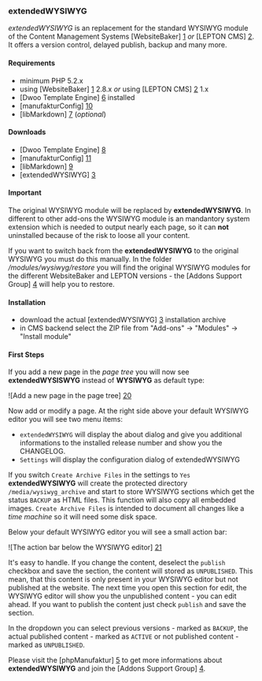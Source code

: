 ### extendedWYSIWYG

_extendedWYSIWYG_ is an replacement for the standard WYSIWYG module of the Content Management Systems [WebsiteBaker] [1] _or_ [LEPTON CMS] [2]. It offers a version control, delayed publish, backup and many more. 

#### Requirements

* minimum PHP 5.2.x
* using [WebsiteBaker] [1] 2.8.x _or_ using [LEPTON CMS] [2] 1.x
* [Dwoo Template Engine] [6] installed
* [manufakturConfig] [10]
* [libMarkdown] [7] (_optional_)

#### Downloads

* [Dwoo Template Engine] [8]
* [manufakturConfig] [11]
* [libMarkdown] [9]
* [extendedWYSIWYG] [3]

#### Important

The original WYSIWYG module will be replaced by **extendedWYSIWYG**. In different to other add-ons the WYSIWYG module is an mandantory system extension which is needed to output nearly each page, so it can **not** uninstalled because of the risk to loose all your content.

If you want to switch back from the **extendedWYSIWYG** to the original WYSIWYG you must do this manually. In the folder _/modules/wysiwyg/restore_ you will find the original WYSIWYG modules for the different WebsiteBaker and LEPTON versions - the [Addons Support Group] [4] will help you to restore.

#### Installation

* download the actual [extendedWYSIWYG] [3] installation archive
* in CMS backend select the ZIP file from "Add-ons" -> "Modules" -> "Install module"

#### First Steps

If you add a new page in the _page tree_ you will now see **extendedWYSISWYG** instead of **WYSIWYG** as default type:

![Add a new page in the page tree] [20]

Now add or modify a page. At the right side above your default WYSIWYG editor you will see two menu items:

* `extendedWYSIWYG` will display the about dialog and give you additional informations to the installed release number and show you the CHANGELOG.
* `Settings` will display the configuration dialog of extendedWYSIWYG

If you switch `Create Archive Files` in the settings to `Yes` **extendedWYSIWYG** will create the protected directory `/media/wysiwyg_archive` and start to store WYSIWYG sections which get the status `BACKUP` as HTML files. This function will also copy all embedded images. `Create Archive Files` is intended to document all changes like a _time machine_ so it will need some disk space.

Below your default WYSIWYG editor you will see a small action bar:

![The action bar below the WYSIWYG editor] [21]

It's easy to handle. If you change the content, deselect the `publish` checkbox and save the section, the content will stored as `UNPUBLISHED`. This mean, that this content is only present in your WYSIWYG editor but not published at the website. The next time you open this section for edit, the WYSIWYG editor will show you the unpublished content - you can edit ahead. If you want to publish the content just check `publish` and save the section.

In the dropdown you can select previous versions - marked as `BACKUP`, the actual published content - marked as `ACTIVE` or not published content - marked as `UNPUBLISHED`.

Please visit the [phpManufaktur] [5] to get more informations about **extendedWYSIWYG** and join the [Addons Support Group] [4].

[1]: http://websitebaker2.org "WebsiteBaker Content Management System"
[2]: http://lepton-cms.org "LEPTON CMS"
[3]: https://addons.phpmanufaktur.de/download.php?file=extendedWYSIWYG "Download extendedWYSIWYG"
[4]: https://phpmanufaktur.de/support "Addons Support Group"
[5]: https://addons.phpmanufaktur.de/extendedWYSIWYG "Read more about extendedWYSIWYG"
[6]: https://addons.phpmanufaktur.de/Dwoo "Read more about Dwoo"
[7]: https://addons.phpmanufaktur.de/libMarkdown "Read more about libMarkdown"
[8]: https://addons.phpmanufaktur.de/download.php?file=Dwoo "Download Dwoo"
[9]: https://addons.phpmanufaktur.de/download.php?file=libMarkdown "Download libMarkdown"
[10]: https://addons.phpmanufaktur.de/manufakturConfig "Read more about manufakturConfig"
[11]: https://addons.phpmanufaktur.de/download.php?file=manufakturConfig "Download manufakturConfig"

[20]: https://media.phpmanufaktur.de/content/addons/readme/extendedwysiwyg/add-page.png
[21]: https://media.phpmanufaktur.de/content/addons/readme/extendedwysiwyg/action-bar.png
